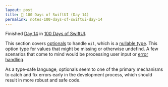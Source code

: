 ```yaml
---
layout: post
title: 📔 100 Days of SwiftUI (Day 14)
permalink: notes-100-days-of-swiftui-day-14
---
```


Finished [Day 14](https://www.hackingwithswift.com/100/swiftui/14) in [100 Days of SwiftUI](https://www.hackingwithswift.com/100/swiftui).

This section covers [optionals](https://developer.apple.com/documentation/swift/optional) to handle `nil`, which is a [nullable type](https://en.wikipedia.org/wiki/Nullable_type). This option type for values that might be missing or otherwise undefind. A few scenarios that come to mind would be processing user input or [error handling](https://en.wikipedia.org/wiki/Exception_handling).

As a type-safe language, optionals seem to one of the primary mechanisms to catch and fix errors early in the development process, which should result in more robust and safe code.
